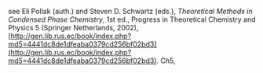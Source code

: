 


see 
Eli Pollak (auth.) and Steven D. Schwartz (eds.), _Theoretical Methods in Condensed Phase Chemistry_, 1st ed., Progress in Theoretical Chemistry and Physics 5 (Springer Netherlands, 2002), [http://gen.lib.rus.ec/book/index.php?md5=4441dc8de1dfeaba0379cd256bf02bd3](http://gen.lib.rus.ec/book/index.php?md5=4441dc8de1dfeaba0379cd256bf02bd3).
Ch5, 